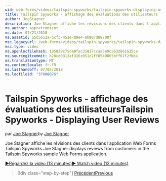 ```yaml
---
uid: web-forms/videos/tailspin-spyworks/tailspin-spyworks-displaying-user-reviews
title: Tailspin Spyworks - affichage des évaluations des utilisateurs | Microsoft Docs
author: JoeStagner
description: Joe Stagner affiche les révisions des clients dans l’application Web Forms Tailspin Spyworks.
ms.author: aspnetcontent
ms.date: 07/21/2010
ms.assetid: 55d5652a-bcf3-451e-89e4-8b907d88708f
msc.legacyurl: /web-forms/videos/tailspin-spyworks/tailspin-spyworks-displaying-user-reviews
msc.type: video
ms.openlocfilehash: 105829c75da0fac31017ccaa5e9c5632861625ce
ms.sourcegitcommit: b28cd0313af316c051c2ff8549865bff67f2fbb4
ms.translationtype: MT
ms.contentlocale: fr-FR
ms.lasthandoff: 07/05/2018
ms.locfileid: "37808076"
---
```

<a name="tailspin-spyworks---displaying-user-reviews"></a><span data-ttu-id="2d876-103">Tailspin Spyworks - affichage des évaluations des utilisateurs</span><span class="sxs-lookup"><span data-stu-id="2d876-103">Tailspin Spyworks - Displaying User Reviews</span></span>
====================
<span data-ttu-id="2d876-104">par [Joe Stagner](https://github.com/JoeStagner)</span><span class="sxs-lookup"><span data-stu-id="2d876-104">by [Joe Stagner](https://github.com/JoeStagner)</span></span>

<span data-ttu-id="2d876-105">Joe Stagner affiche les révisions des clients dans l’application Web Forms Tailspin Spyworks.</span><span class="sxs-lookup"><span data-stu-id="2d876-105">Joe Stagner displays reviews from customers in the Tailspin Spyworks sample Web Forms application.</span></span>

[<span data-ttu-id="2d876-106">&#9654;Regardez la vidéo (13 minutes)</span><span class="sxs-lookup"><span data-stu-id="2d876-106">&#9654; Watch video (13 minutes)</span></span>](https://channel9.msdn.com/Blogs/ASP-NET-Site-Videos/tailspin-spyworks-displaying-user-reviews)

> [!div class="step-by-step"]
> [<span data-ttu-id="2d876-107">Précédent</span><span class="sxs-lookup"><span data-stu-id="2d876-107">Previous</span></span>](tailspin-spyworks-adding-user-product-reviews.md)
